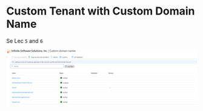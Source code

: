 # Custom Tenant with Custom Domain Name

Se Lec `5` and `6`

![alt text](images/ex-custom-tenant-domains.png)
